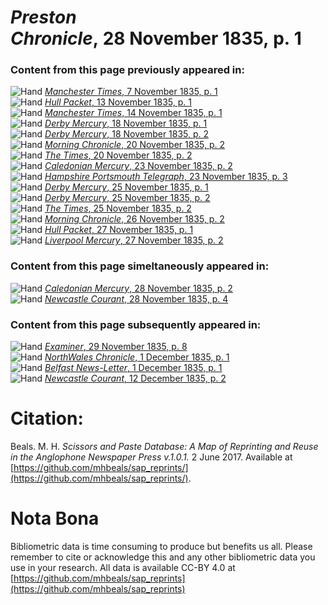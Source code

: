 # *Preston Chronicle*, 28 November 1835, p. 1  
  
### Content from this page previously appeared in:  
![Hand](http://scissorsandpaste.net/wp-content/uploads/2017/06/smallhandpointer.png) [*Manchester Times*, 7 November 1835, p. 1](https://mhbeals.github.io/sap_html/Manchester-Times/Manchester-Times-7-November-1835-p-1)  
![Hand](http://scissorsandpaste.net/wp-content/uploads/2017/06/smallhandpointer.png) [*Hull Packet*, 13 November 1835, p. 1](https://mhbeals.github.io/sap_html/Hull-Packet/Hull-Packet-13-November-1835-p-1)  
![Hand](http://scissorsandpaste.net/wp-content/uploads/2017/06/smallhandpointer.png) [*Manchester Times*, 14 November 1835, p. 1](https://mhbeals.github.io/sap_html/Manchester-Times/Manchester-Times-14-November-1835-p-1)  
![Hand](http://scissorsandpaste.net/wp-content/uploads/2017/06/smallhandpointer.png) [*Derby Mercury*, 18 November 1835, p. 1](https://mhbeals.github.io/sap_html/Derby-Mercury/Derby-Mercury-18-November-1835-p-1)  
![Hand](http://scissorsandpaste.net/wp-content/uploads/2017/06/smallhandpointer.png) [*Derby Mercury*, 18 November 1835, p. 2](https://mhbeals.github.io/sap_html/Derby-Mercury/Derby-Mercury-18-November-1835-p-2)  
![Hand](http://scissorsandpaste.net/wp-content/uploads/2017/06/smallhandpointer.png) [*Morning Chronicle*, 20 November 1835, p. 2](https://mhbeals.github.io/sap_html/Morning-Chronicle/Morning-Chronicle-20-November-1835-p-2)  
![Hand](http://scissorsandpaste.net/wp-content/uploads/2017/06/smallhandpointer.png) [*The Times*, 20 November 1835, p. 2](https://mhbeals.github.io/sap_html/The-Times/The-Times-20-November-1835-p-2)  
![Hand](http://scissorsandpaste.net/wp-content/uploads/2017/06/smallhandpointer.png) [*Caledonian Mercury*, 23 November 1835, p. 2](https://mhbeals.github.io/sap_html/Caledonian-Mercury/Caledonian-Mercury-23-November-1835-p-2)  
![Hand](http://scissorsandpaste.net/wp-content/uploads/2017/06/smallhandpointer.png) [*Hampshire Portsmouth Telegraph*, 23 November 1835, p. 3](https://mhbeals.github.io/sap_html/Hampshire-Portsmouth-Telegraph/Hampshire-Portsmouth-Telegraph-23-November-1835-p-3)  
![Hand](http://scissorsandpaste.net/wp-content/uploads/2017/06/smallhandpointer.png) [*Derby Mercury*, 25 November 1835, p. 1](https://mhbeals.github.io/sap_html/Derby-Mercury/Derby-Mercury-25-November-1835-p-1)  
![Hand](http://scissorsandpaste.net/wp-content/uploads/2017/06/smallhandpointer.png) [*Derby Mercury*, 25 November 1835, p. 2](https://mhbeals.github.io/sap_html/Derby-Mercury/Derby-Mercury-25-November-1835-p-2)  
![Hand](http://scissorsandpaste.net/wp-content/uploads/2017/06/smallhandpointer.png) [*The Times*, 25 November 1835, p. 2](https://mhbeals.github.io/sap_html/The-Times/The-Times-25-November-1835-p-2)  
![Hand](http://scissorsandpaste.net/wp-content/uploads/2017/06/smallhandpointer.png) [*Morning Chronicle*, 26 November 1835, p. 2](https://mhbeals.github.io/sap_html/Morning-Chronicle/Morning-Chronicle-26-November-1835-p-2)  
![Hand](http://scissorsandpaste.net/wp-content/uploads/2017/06/smallhandpointer.png) [*Hull Packet*, 27 November 1835, p. 1](https://mhbeals.github.io/sap_html/Hull-Packet/Hull-Packet-27-November-1835-p-1)  
![Hand](http://scissorsandpaste.net/wp-content/uploads/2017/06/smallhandpointer.png) [*Liverpool Mercury*, 27 November 1835, p. 2](https://mhbeals.github.io/sap_html/Liverpool-Mercury/Liverpool-Mercury-27-November-1835-p-2)  
  
### Content from this page simeltaneously appeared in:  
![Hand](http://scissorsandpaste.net/wp-content/uploads/2017/06/smallhandpointer.png) [*Caledonian Mercury*, 28 November 1835, p. 2](https://mhbeals.github.io/sap_html/Caledonian-Mercury/Caledonian-Mercury-28-November-1835-p-2)  
![Hand](http://scissorsandpaste.net/wp-content/uploads/2017/06/smallhandpointer.png) [*Newcastle Courant*, 28 November 1835, p. 4](https://mhbeals.github.io/sap_html/Newcastle-Courant/Newcastle-Courant-28-November-1835-p-4)  
  
### Content from this page subsequently appeared in:  
![Hand](http://scissorsandpaste.net/wp-content/uploads/2017/06/smallhandpointer.png) [*Examiner*, 29 November 1835, p. 8](https://mhbeals.github.io/sap_html/Examiner/Examiner-29-November-1835-p-8)  
![Hand](http://scissorsandpaste.net/wp-content/uploads/2017/06/smallhandpointer.png) [*NorthWales Chronicle*, 1 December 1835, p. 1](https://mhbeals.github.io/sap_html/NorthWales-Chronicle/NorthWales-Chronicle-1-December-1835-p-1)  
![Hand](http://scissorsandpaste.net/wp-content/uploads/2017/06/smallhandpointer.png) [*Belfast News-Letter*, 1 December 1835, p. 1](https://mhbeals.github.io/sap_html/Belfast-News-Letter/Belfast-News-Letter-1-December-1835-p-1)  
![Hand](http://scissorsandpaste.net/wp-content/uploads/2017/06/smallhandpointer.png) [*Newcastle Courant*, 12 December 1835, p. 2](https://mhbeals.github.io/sap_html/Newcastle-Courant/Newcastle-Courant-12-December-1835-p-2)  


# Citation: 

Beals. M. H. *Scissors and Paste Database: A Map of Reprinting and Reuse in the Anglophone Newspaper Press v.1.0.1.* 2 June 2017. Available at [https://github.com/mhbeals/sap_reprints/](https://github.com/mhbeals/sap_reprints/). 

# Nota Bona

Bibliometric data is time consuming to produce but benefits us all. Please remember to cite or acknowledge this and any other bibliometric data you use in your research. All data is available CC-BY 4.0 at [https://github.com/mhbeals/sap_reprints](https://github.com/mhbeals/sap_reprints)